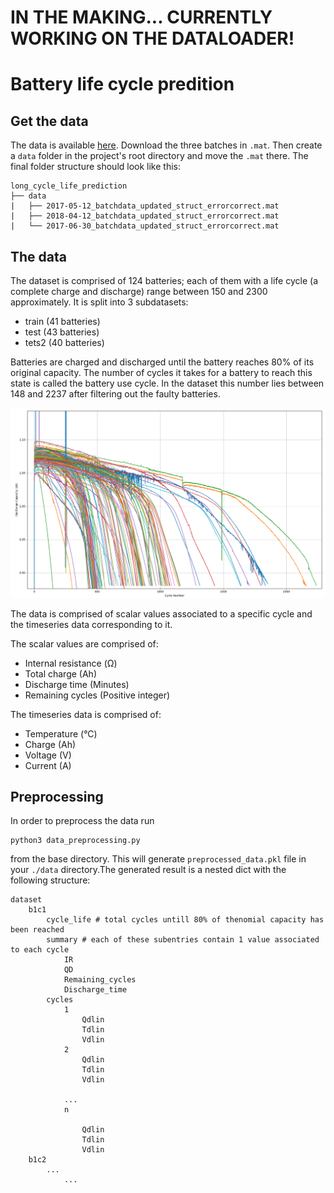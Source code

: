 # IN THE MAKING... CURRENTLY WORKING ON THE DATALOADER!

# Battery life cycle predition

## Get the data

The data is available [here](https://data.matr.io/1/projects/5c48dd2bc625d700019f3204). Download the three batches in `.mat`. Then create a `data` folder in the project's root directory and move the `.mat` there. The final folder structure should look like this:

```
long_cycle_life_prediction
├── data
|   ├── 2017-05-12_batchdata_updated_struct_errorcorrect.mat
|   ├── 2018-04-12_batchdata_updated_struct_errorcorrect.mat
|   └── 2017-06-30_batchdata_updated_struct_errorcorrect.mat
```

## The data

The dataset is comprised of 124 batteries; each of them with a life cycle (a complete charge and discharge) range between 150 and 2300 approximately. It is split into 3 subdatasets:
 * train (41 batteries)
 * test (43 batteries)
 * tets2 (40 batteries)

Batteries are charged and discharged until the battery reaches 80% of its original capacity. The number of cycles it takes for a battery to reach this state is called the battery use cycle. In the dataset this number lies between 148 and 2237 after filtering out the faulty batteries.

![](cycle_number_VS_discharge_capacity.png)

The data is comprised of scalar values associated to a specific cycle and the timeseries data corresponding to it.

The scalar values are comprised of:

 * Internal resistance (Ω)
 * Total charge (Ah)
 * Discharge time (Minutes)
 * Remaining cycles (Positive integer)
 
The timeseries data is comprised of: 

 * Temperature (°C)
 * Charge (Ah)
 * Voltage (V)
 * Current (A)
 


## Preprocessing

In order to preprocess the data run

```
python3 data_preprocessing.py
```

from the base directory. This will generate `preprocessed_data.pkl` file in your `./data` directory.The generated result is a nested dict with the following structure:

```
dataset
    b1c1
        cycle_life # total cycles untill 80% of thenomial capacity has been reached
        summary # each of these subentries contain 1 value associated to each cycle 
            IR 
            QD
            Remaining_cycles
            Discharge_time
        cycles
            1
                Qdlin
                Tdlin
                Vdlin
            2
                Qdlin
                Tdlin
                Vdlin
                
            ...
            n
            
                Qdlin
                Tdlin
                Vdlin    
    b1c2
        ...
            ...
```        


